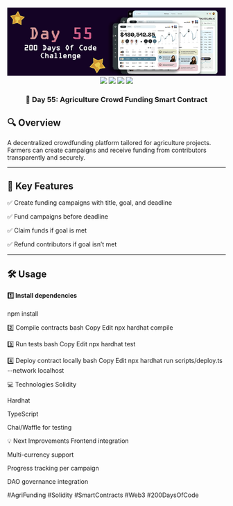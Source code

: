 <div align="center">
  <br />
  <img src="https://github.com/iamjohncaleb/200-Days-Of-Code-Challenge/blob/main/Thumbnails/the%20Day%2055.jpg" alt="Project Banner">

  <div>
    <img src="https://img.shields.io/badge/Built%20With-Hardhat-blue" />
    <img src="https://img.shields.io/badge/Solidity-0.8.21-purple" />
    <img src="https://img.shields.io/badge/Tests-Chai%20%26%20Waffle-green" />
    <img src="https://img.shields.io/badge/Network-Localhost-orange" />
  </div>

  <h3 align="center">📅 Day 55: Agriculture Crowd Funding Smart Contract</h3>
</div>

## 🔍 **Overview**

A decentralized crowdfunding platform tailored for agriculture projects. Farmers can create campaigns and receive funding from contributors transparently and securely.

---

## 📜 **Key Features**

✅ Create funding campaigns with title, goal, and deadline  

✅ Fund campaigns before deadline  

✅ Claim funds if goal is met  

✅ Refund contributors if goal isn’t met  

---

## 🛠️ **Usage**

#### 1️⃣ Install dependencies


npm install

2️⃣ Compile contracts
bash
Copy
Edit
npx hardhat compile

3️⃣ Run tests
bash
Copy
Edit
npx hardhat test

4️⃣ Deploy contract locally
bash
Copy
Edit
npx hardhat run scripts/deploy.ts --network localhost

💻 Technologies
Solidity

Hardhat

TypeScript

Chai/Waffle for testing

💡 Next Improvements
Frontend integration

Multi-currency support

Progress tracking per campaign

DAO governance integration

#AgriFunding #Solidity #SmartContracts #Web3 #200DaysOfCode
